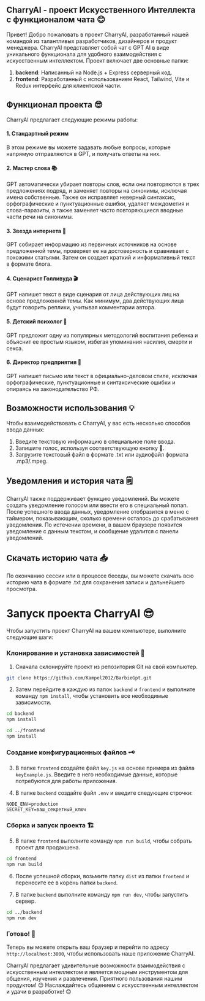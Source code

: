 ## CharryAI - проект Искусственного Интеллекта с функционалом чата 😊

Привет! Добро пожаловать в проект CharryAI, разработанный нашей командой из талантливых разработчиков, дизайнеров и продукт менеджера. CharryAI представляет собой чат с GPT AI в виде уникального функционала для удобного взаимодействия с искусственным интеллектом. Проект включает две основные папки:

1. **backend**: Написанный на Node.js + Express серверный код.
2. **frontend**: Разработанный с использованием React, Tailwind, Vite и Redux интерфейс для клиентской части.

## Функционал проекта 😎

CharryAI предлагает следующие режимы работы:

#### 1. Стандартный режим
В этом режиме вы можете задавать любые вопросы, которые напрямую отправляются в GPT, и получать ответы на них.

#### 2. Мастер слова 📚
GPT автоматически убирает повторы слов, если они повторяются в трех предложениях подряд, и заменяет повторы на синонимы, исключая имена собственные. Также он исправляет неверный синтаксис, орфографические и пунктуационные ошибки, удаляет междометия и слова-паразиты, а также заменяет часто повторяющиеся вводные части речи на синонимы.

#### 3. Звезда интернета 🌟
GPT собирает информацию из первичных источников на основе предложенной темы, проверяет ее на достоверность и сравнивает с похожими статьями. Затем он создает краткий и информативный текст в формате блога.

#### 4. Сценарист Голливуда 🎬
GPT напишет текст в виде сценария от лица действующих лиц на основе предложенной темы. Как минимум, два действующих лица будут говорить реплики, учитывая комментарии автора.

#### 5. Детский психолог 👶
GPT предложит одну из популярных методологий воспитания ребенка и объяснит ее простым языком, избегая упоминания насилия, смерти и секса.

#### 6. Директор предприятия 👔
GPT напишет письмо или текст в официально-деловом стиле, исключая орфографические, пунктуационные и синтаксические ошибки и опираясь на законодательство РФ.

## Возможности использования 💡

Чтобы взаимодействовать с CharryAI, у вас есть несколько способов ввода данных:

1. Введите текстовую информацию в специальное поле ввода.
2. Запишите голос, используя соответствующую кнопку 🎤.
3. Загрузите текстовый файл в формате .txt или аудиофайл формата .mp3/.mpeg.

## Уведомления и история чата 🗒️

CharryAI также поддерживает функцию уведомлений. Вы можете создать уведомление голосом или ввести его в специальный попап. После успешного ввода данных, уведомление отобразится в меню с таймером, показывающим, сколько времени осталось до срабатывания уведомления. По истечении времени, в вашем браузере появится уведомление с данным текстом, и сообщение удалится с панели уведомлений.

## Скачать историю чата 📥

По окончанию сессии или в процессе беседы, вы можете скачать всю историю чата в формате .txt для сохранения записи и дальнейшего просмотра.


# Запуск проекта CharryAI 😎

Чтобы запустить проект CharryAI на вашем компьютере, выполните следующие шаги:

### Клонирование и установка зависимостей 🚀

1. Сначала склонируйте проект из репозитория Git на свой компьютер.

```bash
git clone https://github.com/Kampel2012/BarbieGpt.git
```

2. Затем перейдите в каждую из папок `backend` и `frontend` и выполните команду `npm install`, чтобы установить все необходимые зависимости.

```bash
cd backend
npm install

cd ../frontend
npm install
```

### Создание конфигурационных файлов 🗝️

3. В папке `frontend` создайте файл `key.js` на основе примера из файла `keyExample.js`. Введите в него необходимые данные, которые потребуются для работы приложения.

4. В папке `backend` создайте файл `.env` и введите следующие строчки:

```plaintext
NODE_ENV=production
SECRET_KEY=ваш_секретный_ключ
```

### Сборка и запуск проекта 🏗️

5. В папке `frontend` выполните команду `npm run build`, чтобы собрать проект для продакшена.

```bash
cd frontend
npm run build
```

6. После успешной сборки, возьмите папку `dist` из папки `frontend` и перенесите ее в корень папки `backend`.

7. В папке `backend` выполните команду `npm run dev`, чтобы запустить сервер.

```bash
cd ../backend
npm run dev
```

### Готово! 🎉

Теперь вы можете открыть ваш браузер и перейти по адресу `http://localhost:3000`, чтобы использовать наше приложение CharryAI.


CharryAI предлагает удивительные возможности взаимодействия с искусственным интеллектом и является мощным инструментом для общения, изучения и развлечения. Приятного пользования нашим продуктом! 😊
Наслаждайтесь общением с искусственным интеллектом и удачи в разработке! 😊
